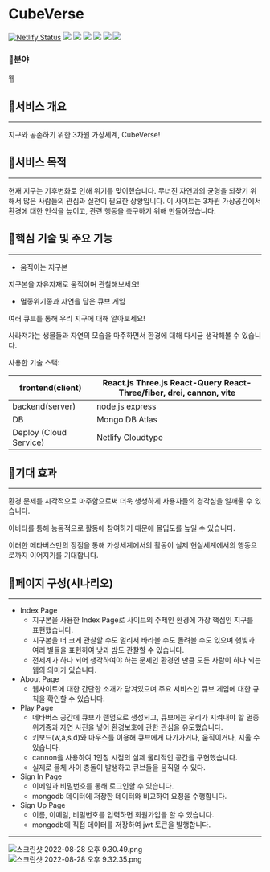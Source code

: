 # CubeVerse

[![Netlify Status](https://api.netlify.com/api/v1/badges/db07b0b6-69af-4859-9999-436f9a02a666/deploy-status)](https://app.netlify.com/sites/superb-brigadeiros-1bcd78/deploys) <img src="https://img.shields.io/badge/node.js-339933?style=flat-square&logo=nodedotjs&logoColor=white" /> <img src="https://img.shields.io/badge/MongoDB-47A248?style=flat-square&logo=MongoDB&logoColor=white" /> <img src="https://img.shields.io/badge/express-000000?style=flat-square&logo=Express&logoColor=white" /> <img src="https://img.shields.io/badge/Three.js-000000?style=flat-square&logo=threedotjs&logoColor=white" /> <img src="https://img.shields.io/badge/Vite-646CFF?style=flat-square&logo=Vite&logoColor=white" /> <img src="https://img.shields.io/badge/Sass-CC6699?style=flat-square&logo=Sass&logoColor=white" />

### 🔹분야

웹

## 🔶서비스 개요

---

지구와 공존하기 위한 3차원 가상세계, CubeVerse!

## 🔶서비스 목적

---

현재 지구는 기후변화로 인해 위기를 맞이했습니다. 무너진 자연과의 균형을 되찾기 위해서 많은 사람들의 관심과 실천이 필요한 상황입니다.
이 사이트는 3차원 가상공간에서 환경에 대한 인식을 높이고, 관련 행동을 촉구하기 위해 만들어졌습니다.

## 🔶핵심 기술 및 주요 기능

---

- 움직이는 지구본

지구본을 자유자재로 움직이며 관찰해보세요!

- 멸종위기종과 자연을 담은 큐브 게임

여러 큐브를 통해 우리 지구에 대해 알아보세요!

사라져가는 생물들과 자연의 모습을 마주하면서 환경에 대해 다시금 생각해볼 수 있습니다.

사용한 기술 스택:

| frontend(client)       | React.js Three.js React-Query React-Three/fiber, drei, cannon, vite |
| ---------------------- | ------------------------------------------------------------------- |
| backend(server)        | node.js express                                                     |
| DB                     | Mongo DB Atlas                                                      |
| Deploy (Cloud Service) | Netlify Cloudtype                                                   |

## 🔶기대 효과

---

환경 문제를 시각적으로 마주함으로써 더욱 생생하게 사용자들의 경각심을 일깨울 수 있습니다.

아바타를 통해 능동적으로 활동에 참여하기 때문에 몰입도를 높일 수 있습니다.

이러한 메타버스만의 장점을 통해 가상세계에서의 활동이 실제 현실세계에서의 행동으로까지 이어지기를 기대합니다.

## 🔶페이지 구성(시나리오)

---

- Index Page
  - 지구본을 사용한 Index Page로 사이트의 주제인 환경에 가장 핵심인 지구를 표현했습니다.
  - 지구본을 더 크게 관찰할 수도 멀리서 바라볼 수도 돌려볼 수도 있으며 햇빛과 여러 별들을 표현하여 낮과 밤도 관찰할 수 있습니다.
  - 전세계가 하나 되어 생각하여야 하는 문제인 환경인 만큼 모든 사람이 하나 되는 웹의 의미가 있습니다.
- About Page
  - 웹사이트에 대한 간단한 소개가 담겨있으며 주요 서비스인 큐브 게임에 대한 규칙을 확인할 수 있습니다.
- Play Page
  - 메타버스 공간에 큐브가 랜덤으로 생성되고, 큐브에는 우리가 지켜내야 할 멸종위기종과 자연 사진을 넣어 환경보호에 관한 관심을 유도했습니다.
  - 키보드(w,a,s,d)와 마우스를 이용해 큐브에게 다가가거나, 움직이거나, 지울 수 있습니다.
  - cannon을 사용하여 1인칭 시점의 실제 물리적인 공간을 구현했습니다.
  - 실제로 물체 사이 충돌이 발생하고 큐브들을 움직일 수 있다.
- Sign In Page
  - 이메일과 비밀번호를 통해 로그인할 수 있습니다.
  - mongodb 데이터에 저장한 데이터와 비교하여 요청을 수행합니다.
- Sign Up Page
  - 이름, 이메일, 비밀번호를 입력하면 회원가입을 할 수 있습니다.
  - mongodb에 직접 데이터를 저장하여 jwt 토큰을 발행합니다.

---

![스크린샷 2022-08-28 오후 9.30.49.png](https://s3-us-west-2.amazonaws.com/secure.notion-static.com/3e2e6871-69ff-414f-9e86-57bc78104dc7/%E1%84%89%E1%85%B3%E1%84%8F%E1%85%B3%E1%84%85%E1%85%B5%E1%86%AB%E1%84%89%E1%85%A3%E1%86%BA_2022-08-28_%E1%84%8B%E1%85%A9%E1%84%92%E1%85%AE_9.30.49.png)
![스크린샷 2022-08-28 오후 9.32.35.png](https://s3-us-west-2.amazonaws.com/secure.notion-static.com/5f8cb1a9-509f-4b91-b00a-08bffbd49123/%E1%84%89%E1%85%B3%E1%84%8F%E1%85%B3%E1%84%85%E1%85%B5%E1%86%AB%E1%84%89%E1%85%A3%E1%86%BA_2022-08-28_%E1%84%8B%E1%85%A9%E1%84%92%E1%85%AE_9.32.35.png)
